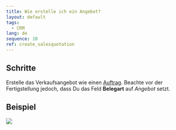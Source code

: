 ```yaml
---
title: Wie erstelle ich ein Angebot?
layout: default
tags:
  - CRM
lang: de
sequence: 10
ref: create_salesquotation
---
```


## Schritte
Erstelle das Verkaufsangebot wie einen [Auftrag](Auftrag_erfassen). Beachte vor der Fertigstellung jedoch, dass Du das Feld **Belegart** auf *Angebot* setzt.

## Beispiel
![](assets/Verkaufsangebot_erstellen.gif)
